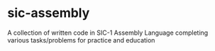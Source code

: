 # sic-assembly
A collection of written code in SIC-1 Assembly Language completing various tasks/problems for practice and education
